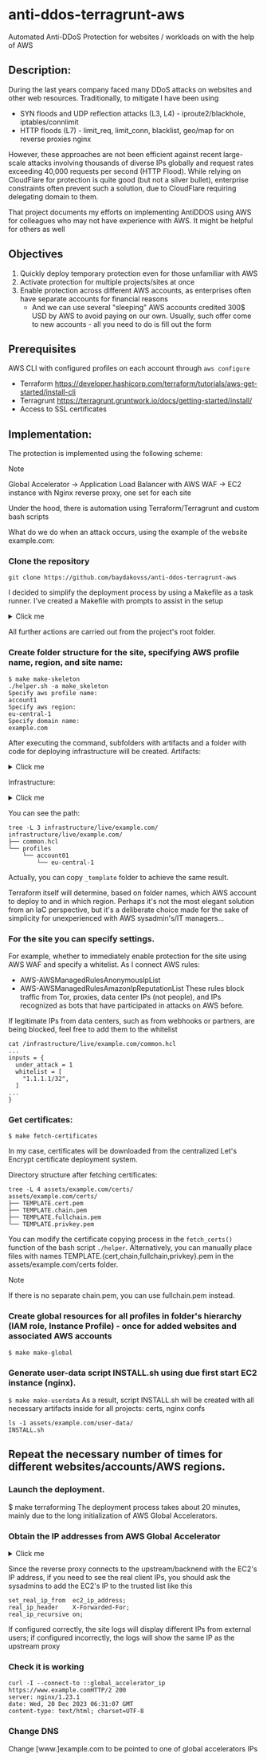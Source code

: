 # anti-ddos-terragrunt-aws
Automated Anti-DDoS Protection for websites / workloads on with the help of AWS

## Description:
During the last years company faced many DDoS attacks on websites and other web resources.
Traditionally, to mitigate I have been using
- SYN floods and UDP reflection attacks (L3, L4) - iproute2/blackhole, iptables/connlimit
- HTTP floods (L7) - limit_req, limit_conn, blacklist, geo/map for  on reverse proxies nginx 

However, these approaches are not been efficient against recent large-scale attacks involving thousands of diverse IPs globally and request rates exceeding 40,000 requests per second (HTTP Flood).
While relying on CloudFlare for protection is quite good (but not a silver bullet), enterprise constraints often prevent such a solution, due to CloudFlare requiring delegating domain to them. 

That project documents my efforts on implementing AntiDDOS using AWS for colleagues who may not have experience with AWS. It might be helpful for others as well

## Objectives
1. Quickly deploy temporary protection even for those unfamiliar with AWS
1. Activate protection for multiple projects/sites at once
1. Enable protection across different AWS accounts, as enterprises often have separate accounts for financial reasons
   - And we can use several  "sleeping" AWS accounts credited 300$ USD by AWS to avoid paying on our own. Usually, such offer come to new accounts - all you need to do is fill out the form 

## Prerequisites
AWS CLI with configured profiles on each account through `aws configure`
- Terraform https://developer.hashicorp.com/terraform/tutorials/aws-get-started/install-cli
- Terragrunt https://terragrunt.gruntwork.io/docs/getting-started/install/
- Access to SSL certificates

## Implementation:
The protection is implemented using the following scheme:
> [!NOTE]
> Global Accelerator → Application Load Balancer with AWS WAF → EC2 instance with Nginx reverse proxy, one set for each site

Under the hood, there is automation using Terraform/Terragrunt and custom bash scripts

What do we do when an attack occurs, using the example of the website example.com:
### Clone the repository
```
git clone https://github.com/baydakovss/anti-ddos-terragrunt-aws
```

I decided to simplify the deployment process by using a Makefile as a task runner. I've created a Makefile with prompts to assist in the setup

<details>
<summary>Click me</summary>
  
```console
$ make
help                           This help.
make-skeleton                  Make project skeleton folders
fetch-certificates             Fetch SSL certificates
generate-userdata              Generate userdata for setup nginx on start proxy
terragrunting                  Terraforming all project/sites
destroying                     Destroying all project/sites
make-iam                       Make IAM role and EC2 instance profile
get-outputs                    Get global accelerator ips
```
</details>


All further actions are carried out from the project's root folder.

### Create folder structure for the site, specifying AWS profile name, region, and site name:
```console
$ make make-skeleton
./helper.sh -a make_skeleton
Specify aws profile name:
account1
Specify aws region:
eu-central-1
Specify domain name:
example.com
```

After executing the command, subfolders with artifacts and a folder with code for deploying infrastructure will be created.
Artifacts:

<details>
<summary>Click me</summary>
  
```console
$ tree -L 3 assets/
assets/
─── example.com
    ├── certs
    ├── config.env-orig
    ├── scripts
    │   ├── make-script.sh
    │   ├── TEMPLATE.default.conf
    │   ├── TEMPLATE.install-nginx-centos.sh
    │   ├── TEMPLATE.INSTALL.sh
    │   ├── TEMPLATE.preconf-centos.sh
    │   ├── TEMPLATE.vars
    │   └── TEMPLATE.virtualhost.conf
    └── user-data
```
</details>

Infrastructure:
<details>
<summary>Click me</summary>
   
```console
$ tree -L 4 infrastructure/live/
infrastructure/live/
├── example.com
│   ├── common.hcl
│   └── profiles
│       └── account1
│           └── eu-central-1
├── global
│   └── profiles
│       └── account1
│           └── terragrunt.hcl
└── terragrunt.hcl
```
</details>

You can see the path:
```console
tree -L 3 infrastructure/live/example.com/
infrastructure/live/example.com/
├── common.hcl
└── profiles
    └── account01
        └── eu-central-1
```
Actually, you can copy `_template` folder to achieve the same result.

Terraform itself will determine, based on folder names, which AWS account to deploy to and in which region. 
Perhaps it's not the most elegant solution from an IaC perspective, but it's a deliberate choice made for the sake of simplicity for unexperienced with AWS sysadmin's/IT managers...


### For the site you can specify settings.
For example, whether to immediately enable protection for the site using AWS WAF and specify a whitelist.
As I connect AWS rules:
- AWS-AWSManagedRulesAnonymousIpList
- AWS-AWSManagedRulesAmazonIpReputationList
These rules block traffic from Tor, proxies, data center IPs (not people), and IPs recognized as bots that have participated in attacks on AWS before.

If legitimate IPs from data centers, such as from webhooks or partners, are being blocked, feel free to add them to the whitelist
```
cat /infrastructure/live/example.com/common.hcl
... 
inputs = {
  under_attack = 1
  whitelist = [
    "1.1.1.1/32",
  ]
...
}
```

### Get certificates:
`$ make fetch-certificates`

In my case, certificates will be downloaded from the centralized Let's Encrypt certificate deployment system.

Directory structure after fetching certificates:
```
tree -L 4 assets/example.com/certs/
assets/example.com/certs/
├── TEMPLATE.cert.pem
├── TEMPLATE.chain.pem
├── TEMPLATE.fullchain.pem
└── TEMPLATE.privkey.pem
```
You can modify the certificate copying process in the `fetch_certs()` function of the bash script `./helper`. 
Alternatively, you can manually place files with names TEMPLATE.{cert,chain,fullchain,privkey}.pem in the assets/example.com/certs folder.
> [!NOTE]
> If there is no separate chain.pem, you can use fullchain.pem instead.

### Create global resources for all profiles in folder's hierarchy (IAM role, Instance Profile) - once for added websites and associated AWS accounts
`$ make make-global`


### Generate user-data script INSTALL.sh using due first start EC2 instance (nginx).
`$ make make-userdata`
As a result, script INSTALL.sh will be created with all necessary artifacts inside for all projects: certs, nginx confs
```
ls -1 assets/example.com/user-data/
INSTALL.sh
```
## Repeat the necessary number of times for different websites/accounts/AWS regions.

### Launch the deployment.
$ make terraforming
The deployment process takes about 20 minutes, mainly due to the long initialization of AWS Global Accelerators.

### Obtain the IP addresses from AWS Global Accelerator
<details>
<summary>Click me</summary>
   
```
$ make get-outputs
Outputs:

_project = "example-com"
_region = {
  "description" = "Europe (Frankfurt)"
  "endpoint" = "ec2.eu-central-1.amazonaws.com"
  "id" = "eu-central-1"
  "name" = "eu-central-1"
}
ec2_public_ips = [
  "3.77.247.101",
]
ga_ips = tolist([
  {
    "ip_addresses" = tolist([
      "75.2.30.52",
      "99.83.211.6",
    ])
    "ip_family" = "IPv4"
  },
])
under_attack = 1
whitelist = tolist([
  {
    "ip_addresses" = tolist([
      "75.2.30.52",
      "99.83.211.6",
    ])
    "ip_family" = "IPv4"
  },
])
```
</details>

Since the reverse proxy connects to the upstream/backnend with the EC2's IP address, if you need to see the real client IPs, you should ask the sysadmins to add the EC2's IP to the trusted list like this
```
set_real_ip_from  ec2_ip_address;
real_ip_header    X-Forwarded-For;
real_ip_recursive on;
```
If configured correctly, the site logs will display different IPs from external users; if configured incorrectly, the logs will show the same IP as the upstream proxy

### Check it is working
```
curl -I --connect-to ::global_accelerator_ip https://www.example.comHTTP/2 200
server: nginx/1.23.1
date: Wed, 20 Dec 2023 06:31:07 GMT
content-type: text/html; charset=UTF-8
```

### Change DNS
Change [www.]example.com to be pointed to one of global accelerators IPs
